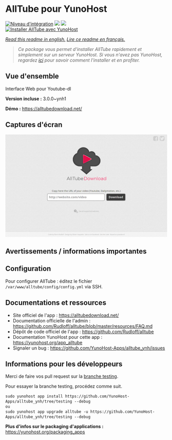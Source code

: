 # AllTube pour YunoHost

[![Niveau d'intégration](https://dash.yunohost.org/integration/alltube.svg)](https://dash.yunohost.org/appci/app/alltube) ![](https://ci-apps.yunohost.org/ci/badges/alltube.status.svg) ![](https://ci-apps.yunohost.org/ci/badges/alltube.maintain.svg)  
[![Installer AllTube avec YunoHost](https://install-app.yunohost.org/install-with-yunohost.svg)](https://install-app.yunohost.org/?app=alltube)

*[Read this readme in english.](./README.md)*
*[Lire ce readme en français.](./README_fr.md)*

> *Ce package vous permet d'installer AllTube rapidement et simplement sur un serveur YunoHost.
Si vous n'avez pas YunoHost, regardez [ici](https://yunohost.org/#/install) pour savoir comment l'installer et en profiter.*

## Vue d'ensemble

Interface Web pour Youtube-dl

**Version incluse :** 3.0.0~ynh1

**Démo :** https://alltubedownload.net/

## Captures d'écran

![](./doc/screenshots/screenshot.png)

## Avertissements / informations importantes

## Configuration

Pour configurer AllTube : éditez le fichier `/var/www/alltube/config/config.yml` via SSH.

## Documentations et ressources

* Site officiel de l'app : https://alltubedownload.net/
* Documentation officielle de l'admin : https://github.com/Rudloff/alltube/blob/master/resources/FAQ.md
* Dépôt de code officiel de l'app : https://github.com/Rudloff/alltube
* Documentation YunoHost pour cette app : https://yunohost.org/app_alltube
* Signaler un bug : https://github.com/YunoHost-Apps/alltube_ynh/issues

## Informations pour les développeurs

Merci de faire vos pull request sur la [branche testing](https://github.com/YunoHost-Apps/alltube_ynh/tree/testing).

Pour essayer la branche testing, procédez comme suit.
```
sudo yunohost app install https://github.com/YunoHost-Apps/alltube_ynh/tree/testing --debug
ou
sudo yunohost app upgrade alltube -u https://github.com/YunoHost-Apps/alltube_ynh/tree/testing --debug
```

**Plus d'infos sur le packaging d'applications :** https://yunohost.org/packaging_apps